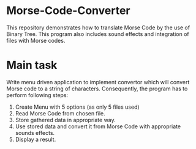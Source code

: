 # Morse-Code-Converter

This repository demonstrates how to translate Morse Code by the use of Binary Tree. This program also includes sound effects and integration of files with Morse codes.

# Main task 

Write menu driven application to implement convertor which will convert Morse code to a string of characters. Consequently, the program has to perform following steps:

1)	Create Menu with 5 options (as only 5 files used)
2)	Read Morse Code from chosen file.
3)	Store gathered data in appropriate way.
4)	Use stored data and convert it from Morse Code with appropriate sounds effects.
5)	Display a result.

